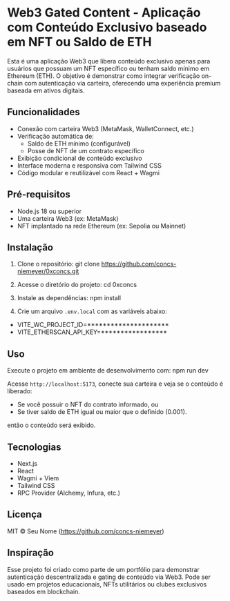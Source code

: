Web3 Gated Content - Aplicação com Conteúdo Exclusivo baseado em NFT ou Saldo de ETH
======================================================================================

Esta é uma aplicação Web3 que libera conteúdo exclusivo apenas para usuários que possuam um NFT específico ou tenham saldo mínimo em Ethereum (ETH). O objetivo é demonstrar como integrar verificação on-chain com autenticação via carteira, oferecendo uma experiência premium baseada em ativos digitais.

Funcionalidades
---------------
- Conexão com carteira Web3 (MetaMask, WalletConnect, etc.)
- Verificação automática de:
  - Saldo de ETH mínimo (configurável)
  - Posse de NFT de um contrato específico
- Exibição condicional de conteúdo exclusivo
- Interface moderna e responsiva com Tailwind CSS
- Código modular e reutilizável com React + Wagmi

Pré-requisitos
--------------
- Node.js 18 ou superior
- Uma carteira Web3 (ex: MetaMask)
- NFT implantado na rede Ethereum (ex: Sepolia ou Mainnet)

Instalação
----------
1. Clone o repositório:
   git clone https://github.com/concs-niemeyer/0xconcs.git

2. Acesse o diretório do projeto:
   cd 0xconcs

3. Instale as dependências:
   npm install

4. Crie um arquivo `.env.local` com as variáveis abaixo:

- VITE_WC_PROJECT_ID=*********************
- VITE_ETHERSCAN_API_KEY=*****************


Uso
---
Execute o projeto em ambiente de desenvolvimento com:
   npm run dev

Acesse `http://localhost:5173`, conecte sua carteira e veja se o conteúdo é liberado:

- Se você possuir o NFT do contrato informado, ou
- Se tiver saldo de ETH igual ou maior que o definido (0.001).

então o conteúdo será exibido.

Tecnologias
-----------
- Next.js
- React
- Wagmi + Viem
- Tailwind CSS
- RPC Provider (Alchemy, Infura, etc.)

Licença
-------
MIT © Seu Nome (https://github.com/concs-niemeyer)

Inspiração
----------
Esse projeto foi criado como parte de um portfólio para demonstrar autenticação descentralizada e gating de conteúdo via Web3. Pode ser usado em projetos educacionais, NFTs utilitários ou clubes exclusivos baseados em blockchain.
